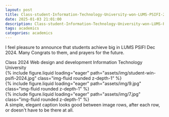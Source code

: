 ```yaml
---
layout: post
title: Class-student-Information-Technology-University-won-LUMS-PSIFI-2024
date: 2025-01-03 21:01:00
description: Class-student-Information-Technology-University-won-LUMS-PSIFI-2024
tags: academics
categories: academics
---
```


I feel pleasure to announce that students achieve big in LUMS PSIFI Dec 2024. Many Congrats to them, and prayers for the future.

<div class="caption">
    Class 2024 Web design and development Information Technology University
</div>

<div class="row mt-3">
    <div class="col-sm mt-3 mt-md-0">
        {% include figure.liquid loading="eager" path="assets/img/student-win-psifi-2024.jpg" class="img-fluid rounded z-depth-1" %}
    </div>
</div>

<div class="row mt-3">
    <div class="col-sm mt-3 mt-md-0">
        {% include figure.liquid loading="eager" path="assets/img/9.jpg" class="img-fluid rounded z-depth-1" %}
    </div>
    <div class="col-sm mt-3 mt-md-0">
        {% include figure.liquid loading="eager" path="assets/img/7.jpg" class="img-fluid rounded z-depth-1" %}
    </div>
</div>
<div class="caption">
    A simple, elegant caption looks good between image rows, after each row, or doesn't have to be there at all.
</div>
